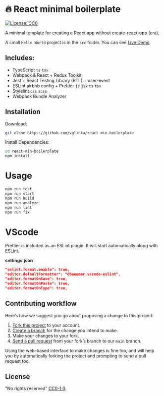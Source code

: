 # 🔥 React minimal boilerplate

[![License: CC0](https://img.shields.io/badge/license-CC0-blue)](https://github.com/vglinka/react-min-boilerplate/blob/main/LICENSE)

A minimal template for creating a React app without create-react-app (cra).

A small `Hello World` project is in the `src` folder. You can see [Live Demo][liveDemo].

[liveDemo]: https://vglinka.github.io/react-min-boilerplate-demo/

## Includes:

- TypeScript `ts` `tsx`
- Webpack & React + Redux Toolkit
- Jest + React Testing Library (RTL) + user-event
- ESLint airbnb config + Prettier `js` `jsx` `ts` `tsx`
- Stylelint `css` `scss`
- Webpack Bundle Analyzer

## Installation

Download:

```sh
git clone https://github.com/vglinka/react-min-boilerplate
```

Install Dependencies:

```sh
cd react-min-boilerplate
npm install
```

# Usage

```sh
npm run test
npm run start
npm run build
npm run analyze
npm run lint
npm run fix
```

# VScode

Prettier is included as an ESLint plugin.
It will start automatically along with ESLint.

**settings.json**
```json
"eslint.format.enable": true,
"editor.defaultFormatter": "dbaeumer.vscode-eslint",
"editor.formatOnSave": true,
"editor.formatOnPaste": true,
"editor.formatOnType": true,
```

## Contributing workflow

Here’s how we suggest you go about proposing a change to this project:

1. [Fork this project][fork] to your account.
2. [Create a branch][branch] for the change you intend to make.
3. Make your changes to your fork.
4. [Send a pull request][pr] from your fork’s branch to our `main` branch.

Using the web-based interface to make changes is fine too, and will help you
by automatically forking the project and prompting to send a pull request too.

[fork]: https://help.github.com/articles/fork-a-repo/
[branch]: https://help.github.com/articles/creating-and-deleting-branches-within-your-repository
[pr]: https://help.github.com/articles/using-pull-requests/

## License

"No rights reserved" [CC0-1.0](./LICENSE).
